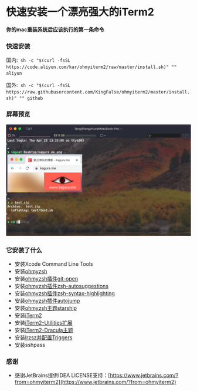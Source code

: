 # 快速安装一个漂亮强大的iTerm2

**你的mac重装系统后应该执行的第一条命令**

### 快速安装
国内:` sh -c "$(curl -fsSL https://code.aliyun.com/kar/ohmyiterm2/raw/master/install.sh)" "" aliyun`

国外:` sh -c "$(curl -fsSL https://raw.githubusercontent.com/KingFalse/ohmyiterm2/master/install.sh)" "" github`

### 屏幕预览
![screenshot.png](screenshot.png "screenshot.png")

### 它安装了什么
* 安装Xcode Command Line Tools
* 安装[ohmyzsh](https://github.com/ohmyzsh/ohmyzsh)
* 安装[ohmyzsh插件git-open](https://github.com/paulirish/git-open)
* 安装[ohmyzsh插件zsh-autosuggestions](https://github.com/zsh-users/zsh-autosuggestions)
* 安装[ohmyzsh插件zsh-syntax-highlighting](https://github.com/zsh-users/zsh-syntax-highlighting)
* 安装[ohmyzsh插件autojump](https://github.com/wting/autojump)
* 安装[ohmyzsh主题starship](https://starship.rs/)
* 安装[iTerm2](https://iterm2.com/)
* 安装[iTerm2-Utilities扩展](https://www.iterm2.com/documentation-utilities.html)
* 安装[iTerm2-Dracula主题](https://github.com/dracula/iterm)
* 安装[lrzsz并配置Triggers](https://ohse.de/uwe/software/lrzsz.html)
* 安装sshpass

### 感谢
* 感谢JetBrains提供IDEA LICENSE支持：[https://www.jetbrains.com/?from=ohmyiterm2](https://www.jetbrains.com/?from=ohmyiterm2)

